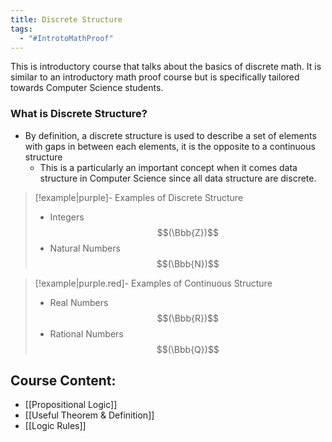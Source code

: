 ```yaml
---
title: Discrete Structure
tags:
  - "#IntrotoMathProof"
---
```

This is introductory course that talks about the basics of discrete math. 
It is similar to an introductory math proof course but is specifically tailored towards Computer Science students. 

### What is Discrete Structure? 
- By definition, a discrete structure is used to describe a set of elements with gaps in between each elements, it is the opposite to a continuous structure
	- This is a particularly an important concept when it comes data structure in Computer Science since all data structure are discrete. 
>[!example|purple]- Examples of Discrete Structure
>- Integers$$(\Bbb{Z})$$
>- Natural Numbers$$(\Bbb{N})$$

>[!example|purple.red]- Examples of Continuous Structure
>- Real Numbers$$(\Bbb{R})$$
>- Rational Numbers$$(\Bbb{Q})$$
## Course Content: 

- [[Propositional Logic]]
- [[Useful Theorem & Definition]]
- [[Logic Rules]]



